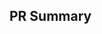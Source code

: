 ## PR Summary


<!--
To create a new package yml, make a new file with your package name in the
`packages/` directory with a  yml suffix.  Examples can be seen in the
`packages/` directory, but at the minimum you need to include `repo:` and/or
`name:` fields, and the `section:` and `description:` fields.
Please keep the description very short.

If you do not supply `name:`, it will be parsed from the `repo:` field.  If you
do not have a github repo, please leave `repo:` blank and be sure to supply
`name:`.

Other useful fields are `site:`, `pypi_name`, `conda_package`, (if different from the
github name), and `conda_channel` if not *conda-forge*.
-->
